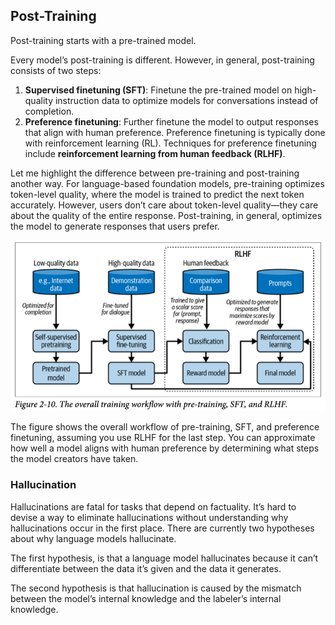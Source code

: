 ## Post-Training

Post-training starts with a pre-trained model.

Every model’s post-training is different. However, in general, post-training consists of two steps:
1. **Supervised finetuning (SFT)**: Finetune the pre-trained model on high-quality instruction data to optimize models for conversations instead of completion.
2. **Preference finetuning**: Further finetune the model to output responses that align with human preference. Preference finetuning is typically done with reinforcement learning (RL). Techniques for preference finetuning include **reinforcement learning from human feedback (RLHF)**.

Let me highlight the difference between pre-training and post-training another way. For language-based foundation models, pre-training optimizes token-level quality, where the model is trained to predict the next token accurately. However, users don’t care about token-level quality—they care about the quality of the entire response. Post-training, in general, optimizes the model to generate responses that users prefer.

![Pre-training and post-training](./images/a1.png)

The figure shows the overall workflow of pre-training, SFT, and preference finetuning, assuming you use RLHF for the last step. You can approximate how well a model aligns with human preference by determining what steps the model creators have taken.

### Hallucination
Hallucinations are fatal for tasks that depend on factuality. It’s hard to devise a way to eliminate hallucinations without understanding why hallucinations occur in the first place. There are currently two hypotheses about why language models hallucinate.

The first hypothesis, is that a language model hallucinates because it can’t differentiate between the data it’s given and the data it generates. 

The second hypothesis is that hallucination is caused by the mismatch between the model’s internal knowledge and the labeler’s internal knowledge.

